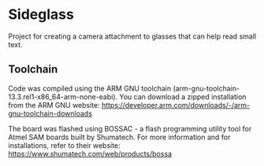 # Sideglass

Project for creating a camera attachment to glasses that can help read small text.

## Toolchain
Code was compiled using the ARM GNU toolchain (arm-gnu-toolchain-13.3.rel1-x86_64-arm-none-eabi). You can download a zipped installation from the ARM GNU website: https://developer.arm.com/downloads/-/arm-gnu-toolchain-downloads

The board was flashed using BOSSAC - a flash programming utility tool for Atmel SAM boards built by Shumatech. For more information and for installations, refer to their website: https://www.shumatech.com/web/products/bossa